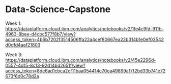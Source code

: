 # Data-Science-Capstone
Week 1: https://dataplatform.cloud.ibm.com/analytics/notebooks/v2/1fe4c9fd-911b-4963-8bee-d4cbc577f8b7/view?access_token=4b6b7202f3514506ffa22a4cef80667ea22b314b1e0ef03542d0dfd4aef21803

Week 3: https://dataplatform.cloud.ibm.com/analytics/notebooks/v2/45e2296d-0557-4d15-8c13-92d14bd2651f/view?access_token=8de6ad1cbca2cf11baa054414c70ea49899af7f2bd33b741e72673f6d0c78d2a
